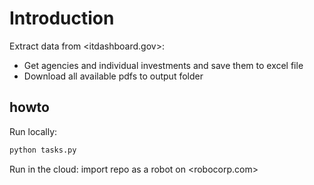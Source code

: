# Introduction

 Extract data from <itdashboard.gov>:

- Get agencies and individual investments and save them to excel file
- Download all available pdfs to output folder

## howto

Run locally:

```bash
python tasks.py
```

Run in the cloud: import repo as a robot on <robocorp.com>
